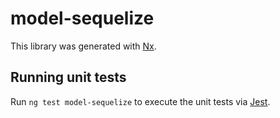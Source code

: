# model-sequelize

This library was generated with [Nx](https://nx.dev).

## Running unit tests

Run `ng test model-sequelize` to execute the unit tests via [Jest](https://jestjs.io).
